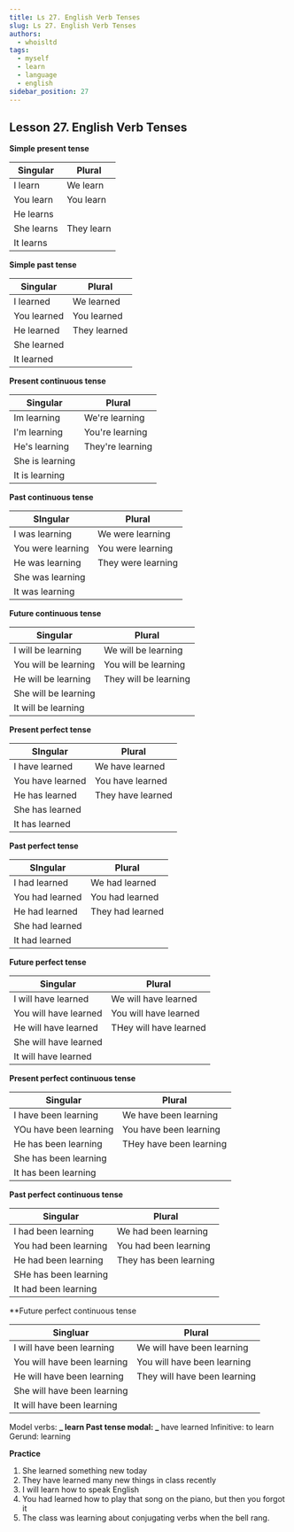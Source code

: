 ```yaml
---
title: Ls 27. English Verb Tenses
slug: Ls 27. English Verb Tenses
authors:
  - whoisltd
tags:
  - myself
  - learn
  - language
  - english
sidebar_position: 27
---
```


## Lesson 27. English Verb Tenses

**Simple present tense**

| Singular   | Plural     |
| ---------- | ---------- |
| I learn    | We learn   |
| You learn  | You learn  |
| He learns  |            |
| She learns | They learn |
| It learns  |            |

**Simple past tense**

| Singular    | Plural       |
| ----------- | ------------ |
| I learned   | We learned   |
| You learned | You learned  |
| He learned  | They learned |
| She learned |              |
| It learned  |              |

**Present continuous tense**

| Singular        | Plural           |
| --------------- | ---------------- |
| Im learning     | We're learning   |
| I'm learning    | You're learning  |
| He's learning   | They're learning |
| She is learning |                  |
| It is learning  |                  |

**Past continuous tense**

| SIngular          | Plural             |
| ----------------- | ------------------ |
| I was learning    | We were learning   |
| You were learning | You were learning  |
| He was learning   | They were learning |
| She was learning  |                    |
| It was learning   |                    |

**Future continuous tense**

| Singular             | Plural                |
| -------------------- | --------------------- |
| I will be learning   | We will be learning   |
| You will be learning | You will be learning  |
| He will be learning  | They will be learning |
| She will be learning |                       |
| It will be learning  |                       |

**Present perfect tense**

| SIngular         | Plural            |
| ---------------- | ----------------- |
| I have learned   | We have learned   |
| You have learned | You have learned  |
| He has learned   | They have learned |
| She has learned  |                   |
| It has learned   |                   |

**Past perfect tense**

| SIngular        | Plural           |
| --------------- | ---------------- |
| I had learned   | We had learned   |
| You had learned | You had learned  |
| He had learned  | They had learned |
| She had learned |                  |
| It had learned  |                  |

**Future perfect tense**

| Singular              | Plural                 |
| --------------------- | ---------------------- |
| I will have learned   | We will have learned   |
| You will have learned | You will have learned  |
| He will have learned  | THey will have learned |
| She will have learned |                        |
| It will have learned  |                        |

**Present perfect continuous tense**

| Singular               | Plural                  |
| ---------------------- | ----------------------- |
| I have been learning   | We have been learning   |
| YOu have been learning | You have been learning  |
| He has been learning   | THey have been learning |
| She has been learning  |                         |
| It has been learning   |                         |

**Past perfect continuous tense**

| Singular              | Plural                 |
| --------------------- | ---------------------- |
| I had been learning   | We had been learning   |
| You had been learning | You had been learning  |
| He had been learning  | They has been learning |
| SHe has been learning |                        |
| It had been learning  |                        |

\*\*Future perfect continuous tense

| Singluar                    | Plural                       |
| --------------------------- | ---------------------------- |
| I will have been learning   | We will have been learning   |
| You will have been learning | You will have been learning  |
| He will have been learning  | They will have been learning |
| She will have been learning |                              |
| It will have been learning  |                              |

Model verbs: **_ learn
Past tense modal: _** have learned
Infinitive: to learn
Gerund: learning

**Practice**

1. She learned something new today
2. They have learned many new things in class recently
3. I will learn how to speak English
4. You had learned how to play that song on the piano, but then you forgot it
5. The class was learning about conjugating verbs when the bell rang.
